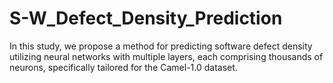 # S-W_Defect_Density_Prediction
In this study, we propose a method for predicting software defect density utilizing neural networks with multiple layers, each comprising thousands of neurons, specifically tailored for the Camel-1.0 dataset.
